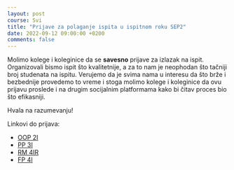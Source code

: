 ```yaml
---
layout: post
course: Svi
title: "Prijave za polaganje ispita u ispitnom roku SEP2"
date: 2022-09-12 09:00:00 +0200
comments: false
---
```


Molimo kolege i koleginice da se **savesno** prijave za izlazak na ispit. 
Organizovali bismo ispit što kvalitetnije, a za to nam je neophodan što 
tačniji broj studenata na ispitu. Verujemo da je svima nama u interesu da 
što brže i bezbednije provedemo to vreme i stoga molimo kolege i koleginice 
da ovu prijavu proslede i na drugim socijalnim platformama kako bi čitav 
proces bio što efikasniji.

Hvala na razumevanju!

Linkovi do prijava:
- [OOP 2I](https://forms.gle/KMzqsS5Mq9uGPJ9j7)
- [PP 3I](https://forms.gle/NQjv1RhEbAnVpA6s7)
- [RM 4IR](https://forms.gle/TvT2QPPazpKkjsTt9)
- [FP 4I](https://forms.gle/zE9BE4cqdgXJJbdr5)
